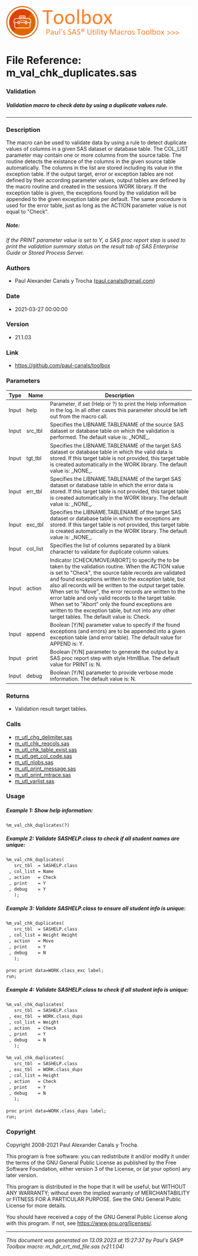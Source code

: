 ![../../misc/images/doc_banner.png](../../misc/images/doc_banner.png)
# 
# File Reference: m_val_chk_duplicates.sas

### Validation

##### Validation macro to check data by using a duplicate values rule.

***

### Description
The macro can be used to validate data by using a rule to detect duplicate values of columns in a given SAS dataset or database table. The COL_LIST parameter may contain one or more columns from the source table. The routine detects the existance of the columns in the given source table automatically. The columns in the list are stored including its value in the exception table. If the output target, error or exception tables are not defined by their according parameter values, output tables are defined by the macro routine and created in the sessions WORK library. If the exception table is given, the exceptions found by the validation will be appended to the given exception table per default. The same procedure is used for the error table, just as long as the ACTION parameter value is not equal to "Check".

##### *Note:*
*If the PRINT parameter value is set to Y, a SAS proc report step is used to print the validation summary status on the result tab of SAS Enterprise Guide or Stored Process Server.*

### Authors
* Paul Alexander Canals y Trocha (paul.canals@gmail.com)

### Date
* 2021-03-27 00:00:00

### Version
* 21.1.03

### Link
* https://github.com/paul-canals/toolbox

### Parameters
| Type | Name | Description |
| ---- | ---- | ----------- |
| Input | help | Parameter, if set (Help or ?) to print the Help information in the log. In all other cases this parameter should be left out from the macro call. |
| Input | src_tbl | Specifies the LIBNAME.TABLENAME of the source SAS dataset or database table on which the validation is performed. The default value is: \_NONE\_. |
| Input | tgt_tbl | Specifies the LIBNAME.TABLENAME of the target SAS dataset or database table in which the valid data is stored. If this target table is not provided, this target table is created automatically in the WORK library. The default value is: \_NONE\_. |
| Input | err_tbl | Specifies the LIBNAME.TABLENAME of the target SAS dataset or database table in which the error data is stored. If this target table is not provided, this target table is created automatically in the WORK library. The default value is: \_NONE\_. |
| Input | exc_tbl | Specifies the LIBNAME.TABLENAME of the target SAS dataset or database table in which the exceptions are stored. If this target table is not provided, this target table is created automatically in the WORK library. The default value is: \_NONE\_. |
| Input | col_list | Specifies the list of columns separated by a blank character to validate for duplicate column values. |
| Input | action | Indicator [CHECK/MOVE/ABORT] to specify the to be taken by the validation routine. When the ACTION value is set to "Check", the source table records are validated and found exceptions written to the exception table, but also all records will be written to the output target table. When set to "Move", the error records are written to the error table and only valid records to the target table. When set to "Abort" only the found exceptions are written to the exception table, but not into any other target tables. The default value is: Check. |
| Input | append | Boolean [Y/N] parameter value to specify if the found exceptions (and errors) are to be appended into a given exception table (and error table). The default value for APPEND is: Y. |
| Input | print | Boolean [Y/N] parameter to generate the output by a SAS proc report step with style HtmlBlue. The default value for PRINT is: N. |
| Input | debug | Boolean [Y/N] parameter to provide verbose mode information. The default value is: N. |

### Returns
* Validation result target tables.

### Calls
* [m_utl_chg_delimiter.sas](m_utl_chg_delimiter.md)
* [m_utl_chk_reqcols.sas](m_utl_chk_reqcols.md)
* [m_utl_chk_table_exist.sas](m_utl_chk_table_exist.md)
* [m_utl_get_col_code.sas](m_utl_get_col_code.md)
* [m_utl_nlobs.sas](m_utl_nlobs.md)
* [m_utl_print_message.sas](m_utl_print_message.md)
* [m_utl_print_mtrace.sas](m_utl_print_mtrace.md)
* [m_utl_varlist.sas](m_utl_varlist.md)

### Usage

##### Example 1: Show help information:
```sas
%m_val_chk_duplicates(?)
```

##### Example 2: Validate SASHELP.class to check if all student names are unique:
```sas
%m_val_chk_duplicates(
   src_tbl  = SASHELP.class
 , col_list = Name
 , action   = Check
 , print    = Y
 , debug    = Y
   );

```

##### Example 3: Validate SASHELP.class to ensure all student info is unique:
```sas
%m_val_chk_duplicates(
   src_tbl  = SASHELP.class
 , col_list = Weight Height
 , action   = Move
 , print    = Y
 , debug    = N
   );

proc print data=WORK.class_exc label;
run;

```

##### Example 4: Validate SASHELP.class to check if all student info is unique:
```sas
%m_val_chk_duplicates(
   src_tbl  = SASHELP.class
 , exc_tbl  = WORK.class_dups
 , col_list = Weight
 , action   = Check
 , print    = Y
 , debug    = N
   );

%m_val_chk_duplicates(
   src_tbl  = SASHELP.class
 , exc_tbl  = WORK.class_dups
 , col_list = Height
 , action   = Check
 , print    = Y
 , debug    = N
   );

proc print data=WORK.class_dups label;
run;

```

### Copyright
Copyright 2008-2021 Paul Alexander Canals y Trocha. 
 
This program is free software: you can redistribute it and/or modify 
it under the terms of the GNU General Public License as published by 
the Free Software Foundation, either version 3 of the License, or 
(at your option) any later version. 
 
This program is distributed in the hope that it will be useful, 
but WITHOUT ANY WARRANTY; without even the implied warranty of 
MERCHANTABILITY or FITNESS FOR A PARTICULAR PURPOSE. See the 
GNU General Public License for more details. 
 
You should have received a copy of the GNU General Public License 
along with this program. If not, see <https://www.gnu.org/licenses/>. 


***
*This document was generated on 13.09.2023 at 15:27:37  by Paul's SAS&reg; Toolbox macro: m_hdr_crt_md_file.sas (v21.1.04)*
